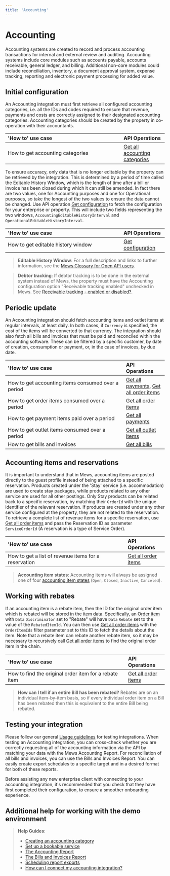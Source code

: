 ```yaml
---
title: 'Accounting'
---
```


# Accounting

Accounting systems are created to record and process accounting transactions for internal and external review and auditing. Accounting systems include core modules such as accounts payable, accounts receivable, general ledger, and billing. Additional non-core modules could include reconciliation, inventory, a document approval system, expense tracking, reporting and electronic payment processing for added value.

## Initial configuration

An Accounting integration must first retrieve all configured accounting categories, i.e. all the IDs and codes required to ensure that revenue, payments and costs are correctly assigned to their designated accounting categories. Accounting categories should be created by the property in co-operation with their accountants.

| <div style="width:350px">'How to' use case</div> | API Operations                                                                                       |
| :----------------------------------------------- | :--------------------------------------------------------------------------------------------------- |
| How to get accounting categories                 | [Get all accounting categories](../operations/accountingcategories.md#get-all-accounting-categories) |

To ensure accuracy, only data that is no longer editable by the property can be retrieved by the integration. This is determined by a period of time called the Editable History Window, which is the length of time after a bill or invoice has been closed during which it can still be amended. In fact there are two values, one for Accounting purposes and one for Operational purposes, so take the longest of the two values to ensure the data cannot be changed. Use API operation [Get configuration](../operations/configuration.md#get-configuration) to fetch the configuration for your enterprise or property. This will include two fields representing the two windows, `AccountingEditableHistoryInterval` and `OperationalEditableHistoryInterval`.

| <div style="width:350px">'How to' use case</div> | API Operations                                                        |
| :----------------------------------------------- | :-------------------------------------------------------------------- |
| How to get editable history window               | [Get configuration](../operations/configuration.md#get-configuration) |

> **Editable History Window**: For a full description and links to further information, see the [Mews Glossary for Open API users](https://help.mews.com/s/article/Mews-Glossary-for-Open-API-users?language=en_US).

> **Debtor tracking**: If debtor tracking is to be done in the external system instead of Mews, the property must have the Accounting configuration option "Receivable tracking enabled" unchecked in Mews. See [Receivable tracking - enabled or disabled?](https://help.mews.com/s/article/Receivable-tracking-enabled-or-disabled?language=en_US).

## Periodic update

An Accounting integration should fetch accounting items and outlet items at regular intervals, at least daily. In both cases, if `Currency` is specified, the cost of the items will be converted to that currency. The integration should also fetch all bills and invoices that must be paid and reconciled within the accounting software. These can be filtered by a specific customer, by date of creation, consumption or payment, or, in the case of invoices, by due date.

| <div style="width:350px">'How to' use case</div>   | API Operations                                                                                                                         |
| :------------------------------------------------- | :------------------------------------------------------------------------------------------------------------------------------------- |
| How to get accounting items consumed over a period | [Get all payments](../operations/payments.md#get-all-payments), [Get all order items](../operations/orderitems.md#get-all-order-items) |
| How to get order items consumed over a period      | [Get all order items](../operations/orderitems.md#get-all-order-items)                                                                 |
| How to get payment items paid over a period        | [Get all payments](../operations/payments.md#get-all-payments)                                                                         |
| How to get outlet items consumed over a period     | [Get all outlet items](../operations/outletitems.md#get-all-outlet-items)                                                              |
| How to get bills and invoices                      | [Get all bills](../operations/bills.md#get-all-bills)                                                                                  |

## Accounting items and reservations

It is important to understand that in Mews, accounting items are posted directly to the guest profile instead of being attached to a specific reservation. Products created under the 'Stay' service (i.e. accommodation) are used to create stay packages, while products related to any other service are used for all other postings. Only Stay products can be related back to a specific reservation, by matching their `OrderId` with the unique identifier of the relevant reservation. If products are created under any other service configured at the property, they are not related to the reservation. To retrieve a complete list of revenue items for a specific reservation, use [Get all order items](../operations/orderitems.md#get-all-order-items) and pass the Reservation ID as parameter `ServiceOrderId` (A reservation is a type of Service Order).

| <div style="width:350px">'How to' use case</div>     | API Operations                                                         |
| :--------------------------------------------------- | :--------------------------------------------------------------------- |
| How to get a list of revenue items for a reservation | [Get all order items](../operations/orderitems.md#get-all-order-items) |

> **Accounting item states**: Accounting items will always be assigned one of four [accounting item states](../operations/accountingitems.md#accounting-item-state) (`Open`, `Closed`, `Inactive`, `Canceled`).

## Working with rebates

If an accounting item is a rebate item, then the ID for the original order item which is rebated will be stored in the item data. Specifically, an [Order item](../operations/orderitems.md#order-item) with `Data` `Discriminator` set to "Rebate" will have `Data` `Rebate` set to the value of the `RebatedItemId`. You can then use [Get all order items](../operations/orderitems.md#get-all-order-items) with the `OrderItemIds` filter parameter set to this ID to fetch the details about the item. Note that a rebate item can rebate another rebate item, so it may be necessary to recursively call [Get all order items](../operations/orderitems.md#get-all-order-items) to find the original order item in the chain.

| <div style="width:350px">'How to' use case</div>      | API Operations                                                         |
| :---------------------------------------------------- | :--------------------------------------------------------------------- |
| How to find the original order item for a rebate item | [Get all order items](../operations/orderitems.md#get-all-order-items) |

> **How can I tell if an entire Bill has been rebated?** Rebates are on an individual item-by-item basis, so if every individual order item on a Bill has been rebated then this is equivalent to the entire Bill being rebated.

## Testing your integration

Please follow our general [Usage guidelines](../guidelines/) for testing integrations.
When testing an Accounting integration, you can cross-check whether you are correctly requesting all of the accounting information via the API by matching your data with the Mews Accounting Report. For reconciliation of all bills and invoices, you can use the Bills and Invoices Report. You can easily create export schedules to a specific target and in a desired format for both of these reports.

Before assisting any new enterprise client with connecting to your accounting integration, it's recommended that you check that they have first completed their configuration, to ensure a smoother onboarding experience.

## Additional help for working with the demo environment

> **Help Guides**:
>
> - [Creating an accounting category](https://help.mews.com/s/article/create-an-accounting-category?language=en_US)
> - [Set up a bookable service](https://help.mews.com/s/article/set-up-a-bookable-service?language=en_US)
> - [The Accounting Report](https://help.mews.com/s/article/accounting-report?language=en_US)
> - [The Bills and Invoices Report](https://help.mews.com/s/article/bills-and-invoices-report?language=en_US)
> - [Scheduling report exports](https://help.mews.com/s/article/schedule-report-exports?language=en_US)
> - [How can I connect my accounting integration?](https://help.mews.com/s/article/how-can-i-connect-my-accounting-integration?language=en_US)

